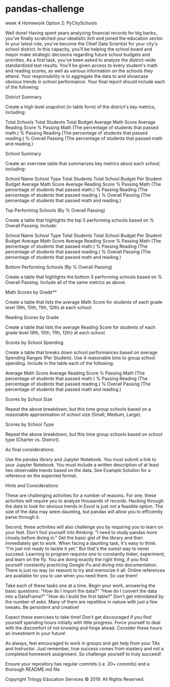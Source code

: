 # pandas-challenge
week 4 Homework
Option 2: PyCitySchools

Well done! Having spent years analyzing financial records for big banks, you've finally scratched your idealistic itch and joined the education sector. In your latest role, you've become the Chief Data Scientist for your city's school district. In this capacity, you'll be helping the  school board and mayor make strategic decisions regarding future school budgets and priorities.
As a first task, you've been asked to analyze the district-wide standardized test results. You'll be given access to every student's math and reading scores, as well as various information on the schools they attend. Your responsibility is to aggregate the data to and showcase obvious trends in school performance.
Your final report should include each of the following:

District Summary

Create a high level snapshot (in table form) of the district's key metrics, including:

Total Schools
Total Students
Total Budget
Average Math Score
Average Reading Score
% Passing Math (The percentage of students that passed math.)
% Passing Reading (The percentage of students that passed reading.)
% Overall Passing (The percentage of students that passed math and reading.)




School Summary

Create an overview table that summarizes key metrics about each school, including:

School Name
School Type
Total Students
Total School Budget
Per Student Budget
Average Math Score
Average Reading Score
% Passing Math (The percentage of students that passed math.)
% Passing Reading (The percentage of students that passed reading.)
% Overall Passing (The percentage of students that passed math and reading.)




Top Performing Schools (By % Overall Passing)

Create a table that highlights the top 5 performing schools based on % Overall Passing. Include:

School Name
School Type
Total Students
Total School Budget
Per Student Budget
Average Math Score
Average Reading Score
% Passing Math (The percentage of students that passed math.)
% Passing Reading (The percentage of students that passed reading.)
% Overall Passing (The percentage of students that passed math and reading.)




Bottom Performing Schools (By % Overall Passing)

Create a table that highlights the bottom 5 performing schools based on % Overall Passing. Include all of the same metrics as above.


Math Scores by Grade**

Create a table that lists the average Math Score for students of each grade level (9th, 10th, 11th, 12th) at each school.


Reading Scores by Grade

Create a table that lists the average Reading Score for students of each grade level (9th, 10th, 11th, 12th) at each school.


Scores by School Spending

Create a table that breaks down school performances based on average Spending Ranges (Per Student). Use 4 reasonable bins to group school spending. Include in the table each of the following:

Average Math Score
Average Reading Score
% Passing Math (The percentage of students that passed math.)
% Passing Reading (The percentage of students that passed reading.)
% Overall Passing (The percentage of students that passed math and reading.)




Scores by School Size

Repeat the above breakdown, but this time group schools based on a reasonable approximation of school size (Small, Medium, Large).


Scores by School Type

Repeat the above breakdown, but this time group schools based on school type (Charter vs. District).

As final considerations:

Use the pandas library and Jupyter Notebook.
You must submit a link to your Jupyter Notebook.
You must include a written description of at least two observable trends based on the data.
See Example Solution for a reference on the expected format.


Hints and Considerations


These are challenging activities for a number of reasons. For one, these activities will require you to analyze thousands of records. Hacking through the data to look for obvious trends in Excel is just not a feasible option. The size of the data may seem daunting, but pandas will allow you to efficiently parse through it.


Second, these activities will also challenge you by requiring you to learn on your feet. Don't fool yourself into thinking: "I need to study pandas more closely before diving in." Get the basic gist of the library and then immediately get to work. When facing a daunting task, it's easy to think: "I'm just not ready to tackle it yet." But that's the surest way to never succeed. Learning to program requires one to constantly tinker, experiment, and learn on the fly. You are doing exactly the right thing, if you find yourself constantly practicing Google-Fu and diving into documentation. There is just no way (or reason) to try and memorize it all. Online references are available for you to use when you need them. So use them!


Take each of these tasks one at a time. Begin your work, answering the basic questions: "How do I import the data?" "How do I convert the data into a DataFrame?" "How do I build the first table?" Don't get intimidated by the number of asks. Many of them are repetitive in nature with just a few tweaks. Be persistent and creative!


Expect these exercises to take time! Don't get discouraged if you find yourself spending  hours initially with little progress. Force yourself to deal with the discomfort of not knowing and forge ahead. Consider these hours an investment in your future!


As always, feel encouraged to work in groups and get help from your TAs and Instructor. Just remember, true success comes from mastery and not a completed homework assignment. So challenge yourself to truly succeed!


Ensure your repository has regular commits (i.e. 20+ commits) and a thorough README.md file



Copyright
Trilogy Education Services © 2019. All Rights Reserved.
